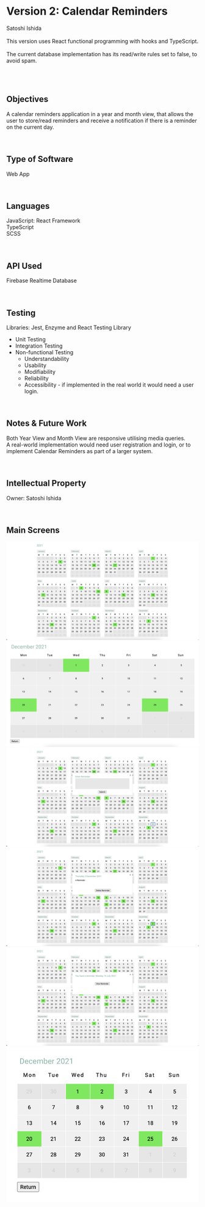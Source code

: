 # Version 2: Calendar Reminders
Satoshi Ishida
<br><br>
This version uses React functional programming with hooks and TypeScript.
<br><br>
The current database implementation has its read/write rules set to false, to avoid spam.\
<br><br><br>

## Objectives
A calendar reminders application in a year and month view, that allows the user to store/read reminders and receive a notification if there is a reminder on the current day.
<br><br><br>

## Type of Software
Web App
<br><br><br>

## Languages
JavaScript: React Framework\
TypeScript\
SCSS
<br><br><br>

## API Used
Firebase Realtime Database
<br><br><br>

## Testing
Libraries: Jest, Enzyme and React Testing Library
- Unit Testing
- Integration Testing
- Non-functional Testing
	- Understandability
	- Usability
	- Modifiability
	- Reliability
	- Accessibility - if implemented in the real world it would need a user login.
<br><br><br>

## Notes & Future Work
Both Year View and Month View are responsive utilising media queries.\
A real-world implementation would need user registration and login, or to implement Calendar Reminders as part of a larger system.
<br><br><br>

## Intellectual Property
Owner: Satoshi Ishida
<br><br><br>

## Main Screens
![year view](https://github.com/SatoshiJIshida/projects/blob/main/Version2%20Calendar%20Reminders%20-%20React%20JavaScript/screens/calendar-reminders-yearView.png)
![month view](https://github.com/SatoshiJIshida/projects/blob/main/Version2%20Calendar%20Reminders%20-%20React%20JavaScript/screens/calendar-reminders-monthView.png)
![input reminder](https://github.com/SatoshiJIshida/projects/blob/main/Version2%20Calendar%20Reminders%20-%20React%20JavaScript/screens/calendar-reminders-input-reminder.png)
![read reminder](https://github.com/SatoshiJIshida/projects/blob/main/Version2%20Calendar%20Reminders%20-%20React%20JavaScript/screens/calendar-reminders-view-reminder.png)
![notification](https://github.com/SatoshiJIshida/projects/blob/main/Version2%20Calendar%20Reminders%20-%20React%20JavaScript/screens/calendar-reminders-notification.png)
![responsive example](https://github.com/SatoshiJIshida/projects/blob/main/Version2%20Calendar%20Reminders%20-%20React%20JavaScript/screens/monthView-smallest-media-query-breakpoint.png)
